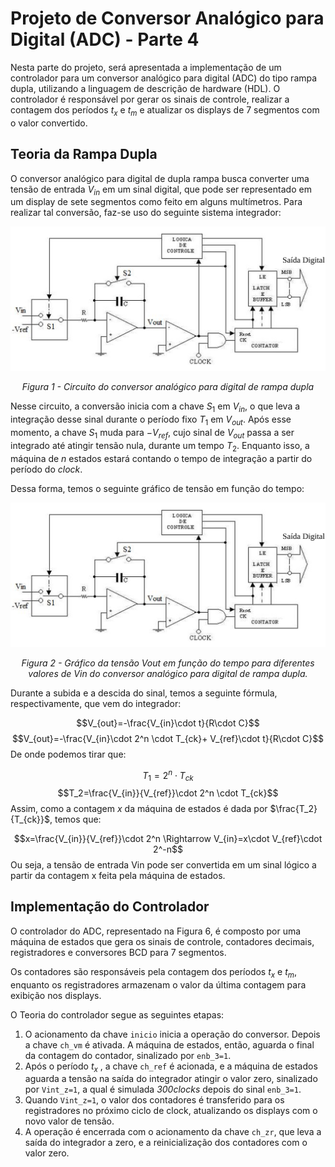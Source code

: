 # Projeto de Conversor Analógico para Digital (ADC) - Parte 4

Nesta parte do projeto, será apresentada a implementação de um controlador para um conversor analógico para digital (ADC) do tipo rampa dupla, utilizando a linguagem de descrição de hardware (HDL). O controlador é responsável por gerar os sinais de controle, realizar a contagem dos períodos $t_x$ e $t_m$ e atualizar os displays de 7 segmentos com o valor convertido.
## Teoria da Rampa Dupla
O conversor analógico para digital de dupla rampa busca converter uma tensão de entrada $V_{in}$ em um sinal digital, que pode ser representado em um display de sete segmentos como feito em alguns multímetros. Para realizar tal conversão, faz-se uso do seguinte sistema integrador:

<div align="center">
  <img src="images/image17.png" alt="Figura 1 - Circuito do conversor analógico para digital de rampa dupla" />
  <p align="center"><em>Figura 1 - Circuito do conversor analógico para digital de rampa dupla</em></p>
</div>

Nesse circuito, a conversão inicia com a chave $S_1$ em $V_{in}$, o que leva a integração desse sinal durante o período fixo $T_1$ em $V_{out}$. Após esse momento, a chave $S_1$ muda para $-V_{ref}$, cujo sinal de $V_{out}$ passa a ser integrado até atingir tensão nula, durante um tempo $T_2$. Enquanto isso, a máquina de $n$ estados estará contando o tempo de integração a partir do período do $clock$. 

Dessa forma, temos o seguinte gráfico de tensão em função do tempo:

<div align="center">
  <img src="images/image17.png" alt="Figura 2 - Gráfico da tensão Vout em função do tempo para diferentes valores de Vin do conversor analógico para digital de rampa dupla." />
  <p align="center"><em>Figura 2 - Gráfico da tensão Vout em função do tempo para diferentes valores de Vin do conversor analógico para digital de rampa dupla.</em></p>
</div>


Durante a subida e a descida do sinal, temos a seguinte fórmula, respectivamente, que vem do integrador:

$$V_{out}=-\frac{V_{in}\cdot t}{R\cdot C}$$
$$V_{out}=-\frac{V_{in}\cdot 2^n \cdot T_{ck}+ V_{ref}\cdot t}{R\cdot C}$$
De onde podemos tirar que:

$$T_1=2^n\cdot T_{ck} $$
$$T_2=\frac{V_{in}}{V_{ref}}\cdot 2^n \cdot T_{ck}$$
Assim, como a contagem $x$ da máquina de estados é dada por $\frac{T_2}{T_{ck}}$, temos que:

$$x=\frac{V_{in}}{V_{ref}}\cdot 2^n \Rightarrow V_{in}=x\cdot V_{ref}\cdot 2^-n$$
Ou seja, a tensão de entrada Vin pode ser convertida em um sinal lógico a partir da contagem x feita pela máquina de estados.

## Implementação do Controlador
O controlador do ADC, representado na Figura 6, é composto por uma máquina de estados que gera os sinais de controle, contadores decimais, registradores e conversores BCD para 7 segmentos. 

Os contadores são responsáveis pela contagem dos períodos $t_x$ e $t_m$, enquanto os registradores armazenam o valor da última contagem para exibição nos displays.

O Teoria do controlador segue as seguintes etapas:

1. O acionamento da chave `inicio` inicia a operação do conversor. Depois a chave `ch_vm` é ativada. A máquina de estados, então, aguarda o final da contagem do contador, sinalizado por `enb_3=1`.
2. Após o período $t_x$ , a chave `ch_ref` é acionada, e a máquina de estados aguarda a tensão na saída do integrador atingir o valor zero, sinalizado por `Vint_z=1`, a qual é simulada _300clocks_ depois do sinal `enb_3=1`.
3. Quando `Vint_z=1`, o valor dos contadores é transferido para os registradores no próximo ciclo de clock, atualizando os displays com o novo valor de tensão. 
4. A operação é encerrada com o acionamento da chave `ch_zr`, que leva a saída do integrador a zero, e a reinicialização dos contadores com o valor zero.

